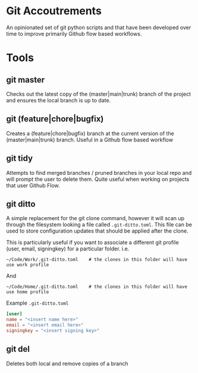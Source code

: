 # Git Accoutrements

An opinionated set of git python scripts and that have been developed over time to improve primarily
Github flow based workflows.

# Tools

## git master

Checks out the latest copy of the (master|main|trunk) branch of the project and ensures the local
branch is up to date.


## git (feature|chore|bugfix)

Creates a (feature|chore|bugfix) branch at the current version of the (master|main|trunk) branch.
Useful in a Github flow based workflow

## git tidy

Attempts to find merged branches / pruned branches in your local repo and will prompt the user to
delete them. Quite useful when working on projects that user Github Flow.

## git ditto

A simple replacement for the git clone command, however it will scan up through the filesystem looking 
a file called `.git-ditto.toml`. This file can be used to store configuration updates that should be
applied after the clone.

This is particularly useful if you want to associate a different git profile (user, email, signingkey)
for a particular folder. i.e.

    ~/Code/Work/.git-ditto.toml    # the clones in this folder will have use work profile

And

    ~/Code/Home/.git-ditto.toml    # the clones in this folder will have use home profile

Example `.git-ditto.toml`

```toml
[user]
name = "<insert name here>"
email = "<insert email here>"
signingkey = "<insert signing key>"
```

## git del

Deletes both local and remove copies of a branch

